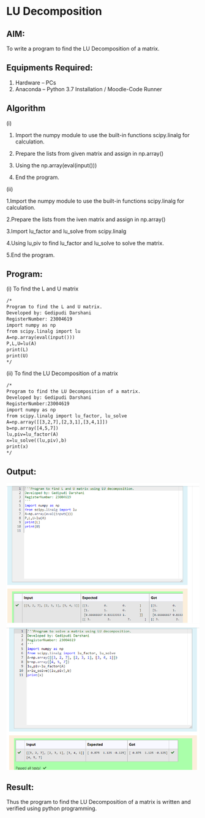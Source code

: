 # LU Decomposition 

## AIM:
To write a program to find the LU Decomposition of a matrix.

## Equipments Required:
1. Hardware – PCs
2. Anaconda – Python 3.7 Installation / Moodle-Code Runner

## Algorithm
(i)

1. Import the numpy module to use the built-in functions  scipy.linalg for calculation.

2. Prepare the lists from given matrix and assign in np.array()

3. Using the np.array(eval(input()))

4. End the program.

(ii)

 1.Import the numpy module to use the built-in functions  scipy.linalg for calculation.
 
 2.Prepare the lists from the iven matrix and assign in np.array()


 3.Import lu_factor and lu_solve from scipy.linalg      

 4.Using lu,piv to find lu_factor and lu_solve to solve the matrix.

 5.End the program.

  


## Program:
(i) To find the L and U matrix
```
/*
Program to find the L and U matrix.
Developed by: Gedipudi Darshani 
RegisterNumber: 23004619
import numpy as np
from scipy.linalg import lu
A=np.array(eval(input()))
P,L,U=lu(A)
print(L)
print(U)
*/
```
(ii) To find the LU Decomposition of a matrix
```
/*
Program to find the LU Decomposition of a matrix.
Developed by: Gedipudi Darshani
RegisterNumber:23004619
import numpy as np
from scipy.linalg import lu_factor, lu_solve
A=np.array([[3,2,7],[2,3,1],[3,4,1]])
b=np.array([4,5,7])
lu,piv=lu_factor(A)
x=lu_solve((lu,piv),b)
print(x)
*/
```

## Output:
![lu decomposition](output1.png)
![solution](output2.png)


## Result:
Thus the program to find the LU Decomposition of a matrix is written and verified using python programming.

